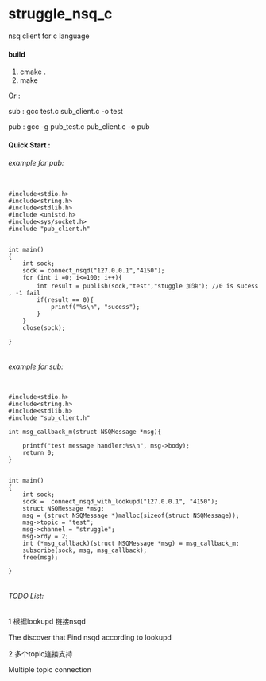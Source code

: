 # struggle_nsq_c
nsq client for c language

#### build
1. cmake .
2. make 

Or :

sub : gcc test.c sub_client.c -o test

pub : gcc -g  pub_test.c pub_client.c -o pub


#### Quick Start :

###### example for pub:

```

#include<stdio.h>
#include<string.h>
#include<stdlib.h>
#include <unistd.h>
#include<sys/socket.h>
#include "pub_client.h"


int main()
{
    int sock;
    sock = connect_nsqd("127.0.0.1","4150");
    for (int i =0; i<=100; i++){
        int result = publish(sock,"test","stuggle 加油"); //0 is sucess , -1 fail
        if(result == 0){
            printf("%s\n", "sucess");
        }
    }
	close(sock);

}


```


###### example for sub: 
```

#include<stdio.h>
#include<string.h>
#include<stdlib.h>
#include "sub_client.h"

int msg_callback_m(struct NSQMessage *msg){

    printf("test message handler:%s\n", msg->body);
    return 0;
}


int main()
{
    int sock;
    sock =  connect_nsqd_with_lookupd("127.0.0.1", "4150");
    struct NSQMessage *msg;
    msg = (struct NSQMessage *)malloc(sizeof(struct NSQMessage));
    msg->topic = "test";
    msg->channel = "struggle";
    msg->rdy = 2;
    int (*msg_callback)(struct NSQMessage *msg) = msg_callback_m;
    subscribe(sock, msg, msg_callback);
    free(msg);

}


```
###### TODO List:

1 根据lookupd 链接nsqd

The discover that Find nsqd according to lookupd 

2 多个topic连接支持

Multiple topic connection



